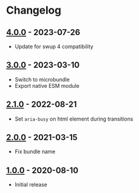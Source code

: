 # Changelog

<!-- ## [Unreleased] -->

## [4.0.0] - 2023-07-26

- Update for swup 4 compatibility

## [3.0.0] - 2023-03-10

- Switch to microbundle
- Export native ESM module

## [2.1.0] - 2022-08-21

- Set `aria-busy` on html element during transitions

## [2.0.0] - 2021-03-15

- Fix bundle name

## [1.0.0] - 2020-08-10

- Initial release

[Unreleased]: https://github.com/swup/a11y-plugin/compare/4.0.0...HEAD

[4.0.0]: https://github.com/swup/a11y-plugin/releases/tag/4.0.0
[3.0.0]: https://github.com/swup/a11y-plugin/releases/tag/3.0.0
[2.1.0]: https://github.com/swup/a11y-plugin/releases/tag/2.1.0
[2.0.0]: https://github.com/swup/a11y-plugin/releases/tag/2.0.0
[1.0.0]: https://github.com/swup/a11y-plugin/releases/tag/1.0.0
